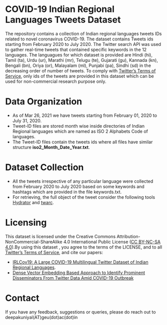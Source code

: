 # COVID-19 Indian Regional Languages Tweets Dataset

The repository contains a collection of Indian regional languages tweets IDs related to novel coronavirus COVID-19. The dataset contains Tweets ids starting from February 2020 to July 2020. The Twitter search API was used to gather real-time tweets that contained specific keywords in the 12 languages. The languagues for which dataset is provided are Hindi (hi), Tamil (ta), Urdu (ur), Marathi (mr), Telugu (te), Gujarati (gu), Kannada (kn), Bengali (bn), Oriya (or), Malayalam (ml), Punjabi (pa), Sindhi (sd) in the decreasing order of number of tweets. To comply with [Twitter’s Terms of Service](https://developer.twitter.com/en/developer-terms/agreement-and-policy), only ids of the tweets are provided in this dataset which can be used for non-commercial research purpose only.


# Data Organization
* As of Mar 26, 2021 we have tweets starting from February 01, 2020 to July 31, 2020.
* Tweet-ID files are stored month wise inside directories of Indian Regional languages which are named as ISO 2 Alphabets Code of languages.
* The Tweet-ID files contain the tweets ids where all files have similar structure **iso2_Month_Date_Year.txt**.


# Dataset Collection
* All the tweets irrespective of any particular language were collected from February 2020 to July 2020 based on some keywords and hashtags which are provided in the file keywords.txt.
* For retrieving, the full object of the tweet consider the following tools [Hydrator](https://github.com/DocNow/hydrator) and [twarc](https://github.com/DocNow/twarc).


# Licensing
This dataset is licensed under the Creative Commons Attribution-NonCommercial-ShareAlike 4.0 International Public License ([CC BY-NC-SA 4.0](https://creativecommons.org/licenses/by-nc-sa/4.0/)).By using this dataset , you agree to the terms of the LICENSE, and to all [ Twitter’s Terms of Service](https://developer.twitter.com/en/developer-terms/agreement-and-policy), and cite our papers: 
* [IRLCov19: A Large COVID-19 Multilingual Twitter Dataset of Indian Regional Languages](https://arxiv.org/abs/2107.12360).
* [Dense Vector Embedding Based Approach to Identify Prominent Disseminators From Twitter Data Amid COVID-19 Outbreak](https://ieeexplore.ieee.org/document/9444608)

# Contact
If you have any feedback, suggestions or queries, please do reach out to deepakuniyal(AT)geu(dot)ac(dot)in
